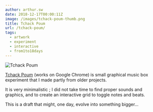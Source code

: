 ```yaml
---
author: arthur.sw
date: 2018-12-17T00:00:11Z
image: /images/tchack-poum-thumb.png
title: Tchack Poum
url: /tchack-poum/
tags:
  - artwork
  - experiment
  - interactive
  - from1to18days
---
```


![Tchack Poum](/images/tchack-poum.png)

[Tchack Poum](https://arthursw.github.io/tchack-poum/) (works on Google Chrome) is small graphical music box experiment that I made partly from older projects.

It is very minimalistic ; I did not take time to find proper sounds and graphics, and to create an interactive grid to toggle notes and beats.

This is a draft that might, one day, evolve into something bigger...